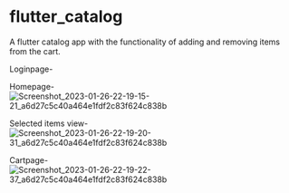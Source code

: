 # flutter_catalog

A flutter catalog app with the functionality of adding and removing items from the cart.

Loginpage-


Homepage-
![Screenshot_2023-01-26-22-19-15-21_a6d27c5c40a464e1fdf2c83f624c838b](https://user-images.githubusercontent.com/93399136/214899443-755bb9ec-68eb-4518-8de0-42be305a3578.jpg)

Selected items view-
![Screenshot_2023-01-26-22-19-20-31_a6d27c5c40a464e1fdf2c83f624c838b](https://user-images.githubusercontent.com/93399136/214899471-f230bb55-462f-4e13-abce-3361ead76343.jpg)

Cartpage-
![Screenshot_2023-01-26-22-19-22-37_a6d27c5c40a464e1fdf2c83f624c838b](https://user-images.githubusercontent.com/93399136/214899476-d1f8c9dd-6cf0-4308-8fff-2c021580fc1f.jpg)
